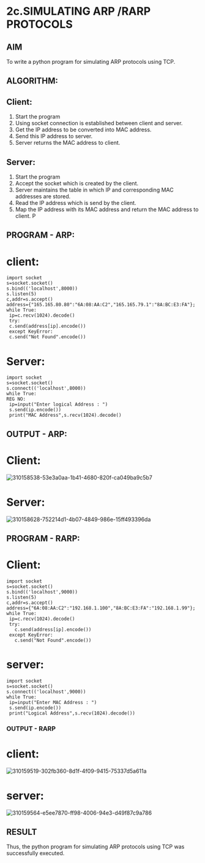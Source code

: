 # 2c.SIMULATING ARP /RARP PROTOCOLS
## AIM
To write a python program for simulating ARP protocols using TCP.
## ALGORITHM:
## Client:
1. Start the program
2. Using socket connection is established between client and server.
3. Get the IP address to be converted into MAC address.
4. Send this IP address to server.
5. Server returns the MAC address to client.
## Server:
1. Start the program
2. Accept the socket which is created by the client.
3. Server maintains the table in which IP and corresponding MAC addresses are
stored.
4. Read the IP address which is send by the client.
5. Map the IP address with its MAC address and return the MAC address to client.
P
## PROGRAM - ARP:
# client:
```
import socket
s=socket.socket()
s.bind(('localhost',8000))
s.listen(5)
c,addr=s.accept()
address={"165.165.80.80":"6A:08:AA:C2","165.165.79.1":"8A:BC:E3:FA"};
while True:
 ip=c.recv(1024).decode()
 try:
 c.send(address[ip].encode())
 except KeyError:
 c.send("Not Found".encode())
 ```
# Server:
```
import socket
s=socket.socket()
s.connect(('localhost',8000))
while True:
REG NO:
 ip=input("Enter logical Address : ")
 s.send(ip.encode())
 print("MAC Address",s.recv(1024).decode()
```
 
## OUTPUT - ARP:
# Client:
![310158538-53e3a0aa-1b41-4680-820f-ca049ba9c5b7](https://github.com/vamsikrishna272005/2c.ARP_RARP_PROTOCOLS/assets/147477015/8e8dbc84-8dac-4c65-a014-4b76fc841cb4)
# Server:
![310158628-752214d1-4b07-4849-986e-15ff493396da](https://github.com/vamsikrishna272005/2c.ARP_RARP_PROTOCOLS/assets/147477015/4b50d93d-69fd-4a61-8807-4af7af66be08)

## PROGRAM - RARP:
# Client:
```
import socket
s=socket.socket()
s.bind(('localhost',9000))
s.listen(5)
c,addr=s.accept()
address={"6A:08:AA:C2":"192.168.1.100","8A:BC:E3:FA":"192.168.1.99"};
while True:
 ip=c.recv(1024).decode()
 try:
   c.send(address[ip].encode())
 except KeyError:
   c.send("Not Found".encode())
```
# server:
```
import socket
s=socket.socket()
s.connect(('localhost',9000))
while True:
 ip=input("Enter MAC Address : ")
 s.send(ip.encode())
 print("Logical Address",s.recv(1024).decode())
```
### OUTPUT - RARP
# client:
![310159519-302fb360-8d1f-4f09-9415-75337d5a611a](https://github.com/vamsikrishna272005/2c.ARP_RARP_PROTOCOLS/assets/147477015/17d2889e-ed34-47e4-98e6-938721d0cce7)
# server:
![310159564-e5ee7870-ff98-4006-94e3-d49f87c9a786](https://github.com/vamsikrishna272005/2c.ARP_RARP_PROTOCOLS/assets/147477015/d99dfd99-8b90-4893-84fa-0151fa563ed1)


## RESULT
Thus, the python program for simulating ARP protocols using TCP was successfully executed.
